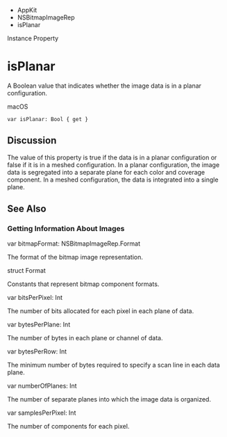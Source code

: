 

- AppKit
- NSBitmapImageRep
-  isPlanar 

Instance Property

# isPlanar

A Boolean value that indicates whether the image data is in a planar configuration.

macOS

``` source
var isPlanar: Bool { get }
```

## Discussion

The value of this property is true if the data is in a planar configuration or false if it is in a meshed configuration. In a planar configuration, the image data is segregated into a separate plane for each color and coverage component. In a meshed configuration, the data is integrated into a single plane.

## See Also

### Getting Information About Images

var bitmapFormat: NSBitmapImageRep.Format

The format of the bitmap image representation.

struct Format

Constants that represent bitmap component formats.

var bitsPerPixel: Int

The number of bits allocated for each pixel in each plane of data.

var bytesPerPlane: Int

The number of bytes in each plane or channel of data.

var bytesPerRow: Int

The minimum number of bytes required to specify a scan line in each data plane.

var numberOfPlanes: Int

The number of separate planes into which the image data is organized.

var samplesPerPixel: Int

The number of components for each pixel.

